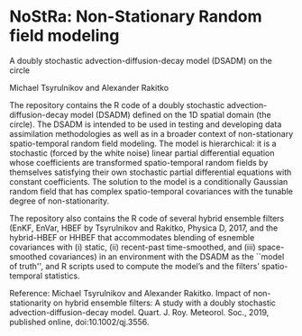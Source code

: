 # NoStRa: Non-Stationary Random field modeling

A doubly stochastic advection-diffusion-decay model (DSADM) on the circle

Michael Tsyrulnikov and Alexander Rakitko

The repository contains the R code of a doubly stochastic advection-diffusion-decay model (DSADM) defined on the 1D spatial domain (the circle). The DSADM is intended to be used in testing and developing data assimilation methodologies as well as in a broader context of non-stationary spatio-temporal random field modeling. The model is hierarchical: it is a stochastic (forced by the white noise) linear partial differential equation whose coefficients are transformed spatio-temporal random fields by themselves satisfying their own stochastic partial differential equations with constant coefficients. The solution to the model is a conditionally Gaussian random field that has complex spatio-temporal covariances with the tunable degree of non-stationarity. 

The repository also contains the R code of several hybrid ensemble filters (EnKF, EnVar, HBEF by Tsyrulnikov and Rakitko, Physica D, 2017, and the hybrid-HBEF or HHBEF that accommodates blending of esnemble covariances with (i) static, (ii) recent-past time-smoothed, and (iii) space-smoothed covariances) in an environment with the DSADM as the ``model of truth'', and R scripts used to compute the model’s and the filters’ spatio-temporal statistics.

Reference:
Michael Tsyrulnikov and Alexander Rakitko. Impact of non-stationarity on hybrid ensemble filters: A study with a
   doubly stochastic advection-diffusion-decay model. Quart. J. Roy. Meteorol. Soc., 2019, published online, doi:10.1002/qj.3556.
